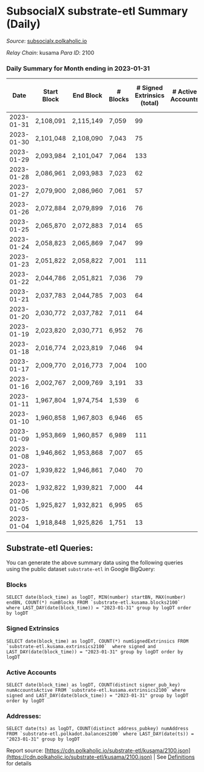 # SubsocialX substrate-etl Summary (Daily)

_Source_: [subsocialx.polkaholic.io](https://subsocialx.polkaholic.io)

*Relay Chain*: kusama
*Para ID*: 2100



### Daily Summary for Month ending in 2023-01-31


| Date | Start Block | End Block | # Blocks | # Signed Extrinsics (total) | # Active Accounts | # Passive | # New | # Addresses with Balances | # Events | # Transfers | # XCM Transfers In | # XCM Transfers Out |
| ---- | ----------- | --------- | -------- | --------------------------- | ----------------- | --------- | ----- | ------------------------- | -------- | ----------- | ------------------ | ------------------- |
| 2023-01-31 | 2,108,091 | 2,115,149 | 7,059  | 99 |  |  | 3 | 34,238 | 14,450 |   |   |   |
| 2023-01-30 | 2,101,048 | 2,108,090 | 7,043  | 75 |  |  | 4 | 34,235 | 14,372 |   |   |   |
| 2023-01-29 | 2,093,984 | 2,101,047 | 7,064  | 133 |  |  | 4 | 34,231 | 14,599 |   |   |   |
| 2023-01-28 | 2,086,961 | 2,093,983 | 7,023  | 62 |  |  | 2 | 34,227 | 14,268 |   |   |   |
| 2023-01-27 | 2,079,900 | 2,086,960 | 7,061  | 57 |  |  | 4 | 34,225 | 14,308 |   |   |   |
| 2023-01-26 | 2,072,884 | 2,079,899 | 7,016  | 76 |  | 8 | 11 | 34,221 | 14,309 | 8  |   |   |
| 2023-01-25 | 2,065,870 | 2,072,883 | 7,014  | 65 |  |  | 1 | 34,210 | 14,242 |   |   |   |
| 2023-01-24 | 2,058,823 | 2,065,869 | 7,047  | 99 |  |  | 5 | 34,209 | 14,457 |   |   |   |
| 2023-01-23 | 2,051,822 | 2,058,822 | 7,001  | 111 |  |  | 3 | 34,204 | 14,389 |   |   |   |
| 2023-01-22 | 2,044,786 | 2,051,821 | 7,036  | 79 |  |  | 1 | 34,201 | 14,333 |   |   |   |
| 2023-01-21 | 2,037,783 | 2,044,785 | 7,003  | 64 |  |  | 3 | 34,200 | 14,240 |   |   |   |
| 2023-01-20 | 2,030,772 | 2,037,782 | 7,011  | 64 |  |  | 2 | 34,197 | 14,286 |   |   |   |
| 2023-01-19 | 2,023,820 | 2,030,771 | 6,952  | 76 |  |  | 2 | 34,195 | 14,130 |   |   |   |
| 2023-01-18 | 2,016,774 | 2,023,819 | 7,046  | 94 |  |  | 1 | 34,193 | 14,475 |   |   |   |
| 2023-01-17 | 2,009,770 | 2,016,773 | 7,004  | 100 |  |  | 1 | 34,192 | 14,341 |   |   |   |
| 2023-01-16 | 2,002,767 | 2,009,769 | 3,191  | 33 |  |  | 34,191 | 34,191 | 6,487 |   |   |   |
| 2023-01-11 | 1,967,804 | 1,974,754 | 1,539  | 6 |  |  | 3 | 34,187 | 3,097 |   |   |   |
| 2023-01-10 | 1,960,858 | 1,967,803 | 6,946  | 65 |  |  |  | 34,184 | 14,130 |   |   |   |
| 2023-01-09 | 1,953,869 | 1,960,857 | 6,989  | 111 |  |  | 1 | 34,184 | 14,351 |   |   |   |
| 2023-01-08 | 1,946,862 | 1,953,868 | 7,007  | 65 |  |  | 1 | 34,183 | 14,245 |   |   |   |
| 2023-01-07 | 1,939,822 | 1,946,861 | 7,040  | 70 |  |  | 1 | 34,182 | 14,299 |   |   |   |
| 2023-01-06 | 1,932,822 | 1,939,821 | 7,000  | 44 |  | 1 | 1 | 34,181 | 14,158 | 1  |   |   |
| 2023-01-05 | 1,925,827 | 1,932,821 | 6,995  | 65 |  |  | 3 | 34,180 | 14,210 |   |   |   |
| 2023-01-04 | 1,918,848 | 1,925,826 | 1,751  | 13 |  |  | 34,177 | 34,177 | 3,546 |   |   |   |

## Substrate-etl Queries:
You can generate the above summary data using the following queries using the public dataset `substrate-etl` in Google BigQuery:


### Blocks
```
SELECT date(block_time) as logDT, MIN(number) startBN, MAX(number) endBN, COUNT(*) numBlocks FROM `substrate-etl.kusama.blocks2100`  where LAST_DAY(date(block_time)) = "2023-01-31" group by logDT order by logDT
```


### Signed Extrinsics
```
SELECT date(block_time) as logDT, COUNT(*) numSignedExtrinsics FROM `substrate-etl.kusama.extrinsics2100`  where signed and LAST_DAY(date(block_time)) = "2023-01-31" group by logDT order by logDT
```


### Active Accounts
```
SELECT date(block_time) as logDT, COUNT(distinct signer_pub_key) numAccountsActive FROM `substrate-etl.kusama.extrinsics2100` where signed and LAST_DAY(date(block_time)) = "2023-01-31" group by logDT order by logDT
```


### Addresses:
```
SELECT date(ts) as logDT, COUNT(distinct address_pubkey) numAddress FROM `substrate-etl.polkadot.balances2100` where LAST_DAY(date(ts)) = "2023-01-31" group by logDT
```



Report source: [https://cdn.polkaholic.io/substrate-etl/kusama/2100.json](https://cdn.polkaholic.io/substrate-etl/kusama/2100.json) | See [Definitions](/DEFINITIONS.md) for details
